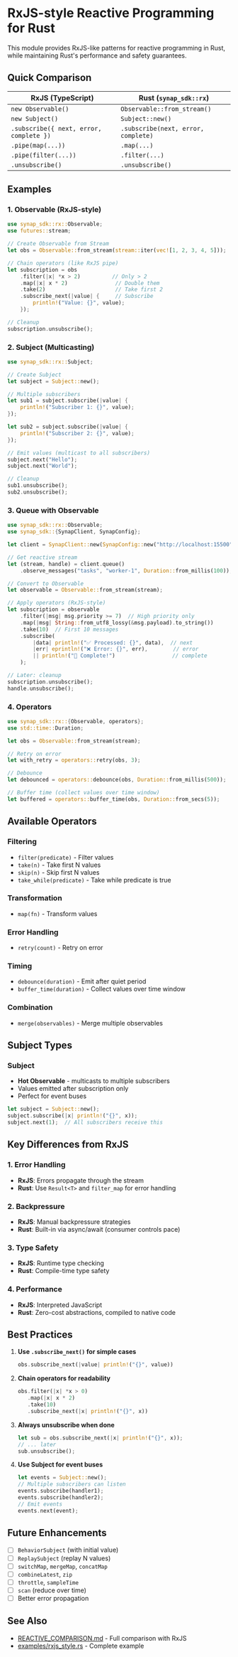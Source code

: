# RxJS-style Reactive Programming for Rust

This module provides RxJS-like patterns for reactive programming in Rust, while maintaining Rust's performance and safety guarantees.

## Quick Comparison

| RxJS (TypeScript) | Rust (`synap_sdk::rx`) |
|-------------------|------------------------|
| `new Observable()` | `Observable::from_stream()` |
| `new Subject()` | `Subject::new()` |
| `.subscribe({ next, error, complete })` | `.subscribe(next, error, complete)` |
| `.pipe(map(...))` | `.map(...)` |
| `.pipe(filter(...))` | `.filter(...)` |
| `.unsubscribe()` | `.unsubscribe()` |

## Examples

### 1. Observable (RxJS-style)

```rust
use synap_sdk::rx::Observable;
use futures::stream;

// Create Observable from Stream
let obs = Observable::from_stream(stream::iter(vec![1, 2, 3, 4, 5]));

// Chain operators (like RxJS pipe)
let subscription = obs
    .filter(|x| *x > 2)          // Only > 2
    .map(|x| x * 2)               // Double them
    .take(2)                      // Take first 2
    .subscribe_next(|value| {     // Subscribe
        println!("Value: {}", value);
    });

// Cleanup
subscription.unsubscribe();
```

### 2. Subject (Multicasting)

```rust
use synap_sdk::rx::Subject;

// Create Subject
let subject = Subject::new();

// Multiple subscribers
let sub1 = subject.subscribe(|value| {
    println!("Subscriber 1: {}", value);
});

let sub2 = subject.subscribe(|value| {
    println!("Subscriber 2: {}", value);
});

// Emit values (multicast to all subscribers)
subject.next("Hello");
subject.next("World");

// Cleanup
sub1.unsubscribe();
sub2.unsubscribe();
```

### 3. Queue with Observable

```rust
use synap_sdk::rx::Observable;
use synap_sdk::{SynapClient, SynapConfig};

let client = SynapClient::new(SynapConfig::new("http://localhost:15500"))?;

// Get reactive stream
let (stream, handle) = client.queue()
    .observe_messages("tasks", "worker-1", Duration::from_millis(100));

// Convert to Observable
let observable = Observable::from_stream(stream);

// Apply operators (RxJS-style)
let subscription = observable
    .filter(|msg| msg.priority >= 7)  // High priority only
    .map(|msg| String::from_utf8_lossy(&msg.payload).to_string())
    .take(10)  // First 10 messages
    .subscribe(
        |data| println!("✅ Processed: {}", data),  // next
        |err| eprintln!("❌ Error: {}", err),        // error
        || println!("🏁 Complete!")                  // complete
    );

// Later: cleanup
subscription.unsubscribe();
handle.unsubscribe();
```

### 4. Operators

```rust
use synap_sdk::rx::{Observable, operators};
use std::time::Duration;

let obs = Observable::from_stream(stream);

// Retry on error
let with_retry = operators::retry(obs, 3);

// Debounce
let debounced = operators::debounce(obs, Duration::from_millis(500));

// Buffer time (collect values over time window)
let buffered = operators::buffer_time(obs, Duration::from_secs(5));
```

## Available Operators

### Filtering
- `filter(predicate)` - Filter values
- `take(n)` - Take first N values
- `skip(n)` - Skip first N values
- `take_while(predicate)` - Take while predicate is true

### Transformation
- `map(fn)` - Transform values

### Error Handling
- `retry(count)` - Retry on error

### Timing
- `debounce(duration)` - Emit after quiet period
- `buffer_time(duration)` - Collect values over time window

### Combination
- `merge(observables)` - Merge multiple observables

## Subject Types

### Subject
- **Hot Observable** - multicasts to multiple subscribers
- Values emitted after subscription only
- Perfect for event buses

```rust
let subject = Subject::new();
subject.subscribe(|x| println!("{}", x));
subject.next(1);  // All subscribers receive this
```

## Key Differences from RxJS

### 1. Error Handling
- **RxJS**: Errors propagate through the stream
- **Rust**: Use `Result<T>` and `filter_map` for error handling

### 2. Backpressure
- **RxJS**: Manual backpressure strategies
- **Rust**: Built-in via async/await (consumer controls pace)

### 3. Type Safety
- **RxJS**: Runtime type checking
- **Rust**: Compile-time type safety

### 4. Performance
- **RxJS**: Interpreted JavaScript
- **Rust**: Zero-cost abstractions, compiled to native code

## Best Practices

1. **Use `.subscribe_next()` for simple cases**
   ```rust
   obs.subscribe_next(|value| println!("{}", value))
   ```

2. **Chain operators for readability**
   ```rust
   obs.filter(|x| *x > 0)
      .map(|x| x * 2)
      .take(10)
      .subscribe_next(|x| println!("{}", x))
   ```

3. **Always unsubscribe when done**
   ```rust
   let sub = obs.subscribe_next(|x| println!("{}", x));
   // ... later
   sub.unsubscribe();
   ```

4. **Use Subject for event buses**
   ```rust
   let events = Subject::new();
   // Multiple subscribers can listen
   events.subscribe(handler1);
   events.subscribe(handler2);
   // Emit events
   events.next(event);
   ```

## Future Enhancements

- [ ] `BehaviorSubject` (with initial value)
- [ ] `ReplaySubject` (replay N values)
- [ ] `switchMap`, `mergeMap`, `concatMap`
- [ ] `combineLatest`, `zip`
- [ ] `throttle`, `sampleTime`
- [ ] `scan` (reduce over time)
- [ ] Better error propagation

## See Also

- [REACTIVE_COMPARISON.md](../../REACTIVE_COMPARISON.md) - Full comparison with RxJS
- [examples/rxjs_style.rs](../../examples/rxjs_style.rs) - Complete example

